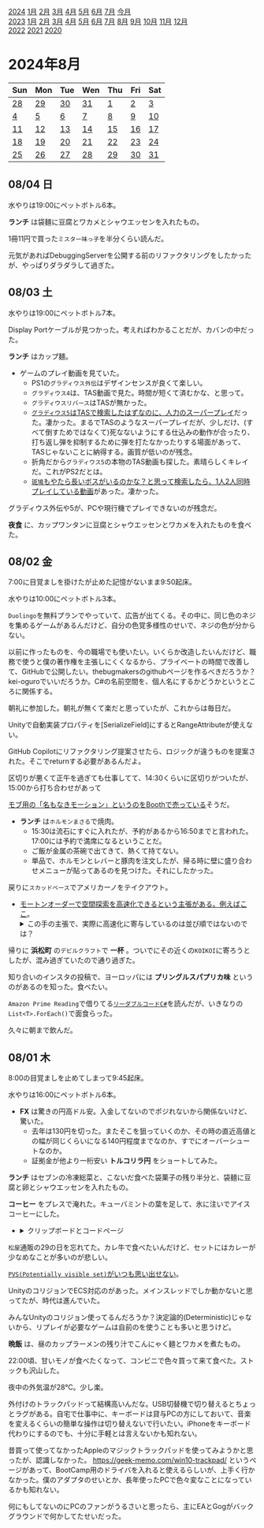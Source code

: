 [2024](README.md#2024) [1月](2024-01.md) [2月](2024-02.md) [3月](2024-03.md) [4月](2024-04.md) [5月](2024-05.md) [6月](2024-06.md) [7月](2024-07.md) [今月](2024-08.md)  
[2023](README.md#2023) [1月](2023-01.md) [2月](2023-02.md) [3月](2023-03.md) [4月](2023-04.md) [5月](2023-05.md) [6月](2023-06.md) [7月](2023-07.md) [8月](2023-08.md) [9月](2023-09.md) [10月](2023-10.md) [11月](2023-11.md) [12月](2023-12.md)  
[2022](README.md#2022) [2021](README.md#2021) [2020](README.md#2020)  

2024年8月
=========
|Sun|Mon|Tue|Wen|Thu|Fri|Sat|
|---|---|---|---|---|---|---|
|[28](2024-07.md#0728-日)|[29](2024-07.md#0729-月)|[30](2024-07.md#0730-火)|[31](2024-07.md#0731-水)|[1](#0801-木)|[2](#0802-金)|[3](#0803-土)|
|[4](#0804-日)|[5](#0805-月)|[6](#0806-火)|[7](#0807-水)|[8](#0808-木)|[9](#0809-金)|[10](#0810-土)|
|[11](#0811-日)|[12](#0812-月)|[13](#0813-火)|[14](#0814-水)|[15](#0815-木)|[16](#0816-金)|[17](#0817-土)|
|[18](#0818-日)|[19](#0819-月)|[20](#0820-火)|[21](#0821-水)|[22](#0822-木)|[23](#0823-金)|[24](#0824-土)|
|[25](#0825-日)|[26](#0826-月)|[27](#0827-火)|[28](#0828-水)|[29](#0829-木)|[30](#0830-金)|[31](#0831-土)|

08/04 日
--------

水やりは19:00にペットボトル6本。

__ランチ__ は袋麺に豆腐とワカメとシャウエッセンを入れたもの。

1冊11円で買った`ミスター味っ子`を半分くらい読んだ。

元気があればDebuggingServerを公開する前のリファクタリングをしたかったが、やっぱりダラダラして過ぎた。

08/03 土
--------

水やりは19:00にペットボトル7本。

Display Portケーブルが見つかった。考えればわかることだが、カバンの中だった。

__ランチ__ はカップ麺。

- ゲームのプレイ動画を見ていた。
  - PS1の`グラディウス外伝`はデザインセンスが良くて楽しい。
  - `グラディウス4`は、TAS動画で見た。時間が短くて済むかな、と思って。
  - `グラディウスリバース`はTASが無かった。
  - [`グラディウス5`はTASで検索したはずなのに、人力のスーパープレイ](https://www.youtube.com/watch?v=gSX5-j1xN_k&list=PLF9F41FE27FB1891E&pp=iAQB)だった。凄かった。まるでTASのようなスーパープレイだが、少しだけ、(すべて倒すためではなくて)死なないようにする仕込みの動作が合ったり、打ち返し弾を抑制するために弾を打たなかったりする場面があって、TASじゃないことに納得する。画質が低いのが残念。
  - 折角だから`グラディウス5`の本物のTAS動画も探した。素晴らしくキレイだ。これがPS2だとは。
  - [`斑鳩`もやたら長いボスがいるのかな？と思って検索したら、1人2人同時プレイしている動画](https://www.youtube.com/watch?v=Lo7pbKr3Q1E)があった。凄かった。

グラディウス外伝や5が、PCや現行機でプレイできないのが残念だ。

__夜食__ に、カップワンタンに豆腐とシャウエッセンとワカメを入れたものを食べた。

08/02 金
--------

7:00に目覚ましを掛けたが止めた記憶がないまま9:50起床。

水やりは10:00にペットボトル3本。

`Duolingo`を無料プランでやっていて、広告が出てくる。その中に、同じ色のネジを集めるゲームがあるんだけど、自分の色覚多様性のせいで、ネジの色が分からない。

以前に作ったものを、今の職場でも使いたい。いくらか改造したいんだけど、職務で使うと僕の著作権を主張しにくくなるから、プライベートの時間で改善して、GitHubで公開したい。thebugmakersのgithubページを作るべきだろうか？kei-oguroでいいだろうか。C#の名前空間を、個人名にするかどうかというところに関係する。

朝礼に参加した。朝礼が無くて楽だと思っていたが、これからは毎日だ。

Unityで自動実装プロパティを[SerializeField]にするとRangeAttributeが使えない。

GitHub Copilotにリファクタリング提案させたら、ロジックが違うものを提案された。そこでreturnする必要があるんだよ。

区切りが悪くて正午を過ぎても仕事してて、14:30くらいに区切りがついたが、15:00から打ち合わせがあって

[モブ用の「名もなきモーション」というのをBoothで売っている](https://zukun-lab.booth.pm/)そうだ。

- __ランチ__ は`ホルモンまさる`で焼肉。
  - 15:30は流石にすぐに入れたが、予約があるから16:50までと言われた。17:00には予約で満席になるということだ。
  - ご飯が金属の茶碗で出てきて、熱くて持てない。
  - 単品で、ホルモンとレバーと豚肉を注文したが、帰る時に壁に盛り合わせメニューが貼ってあるのを見つけた。それにしたかった。

戻りに`スカッドベース`でアメリカーノをテイクアウト。

- [モートンオーダーで空間探索を高速化できるという主張がある。例えばここ](http://marupeke296.com/COL_2D_No8_QuadTree.html)。<details><summary>この手の主張で、実際に高速化に寄与しているのは並び順ではないのでは？</summary>
  - これは単にグリッドで探索するというだけのこと。
  - ツリー構造よりも効率的だと言っているようだが、ツリー構造が適切なのは、オブジェクトが極端に偏在する場合だ。
  - とはいうものの、僕が以前に作ったBSP(Binary Separated Partition)は、リーフノードにしかオブジェクトが登録されていなかった。分割した2つの領域の両方にまたがるものについては、その非リーフノードに持たせた方が効率的だ。僕の以前の実装は、両方の子供に持たせていた。

帰りに __浜松町__ の`デビルクラフト`で __一杯__ 。ついでにその近くの`KOIKOI`に寄ろうとしたが、混み過ぎていたので通り過ぎた。

知り合いのインスタの投稿で、ヨーロッパには __プリングルスパプリカ味__ というのがあるのを知った。食べたい。

`Amazon Prime Reading`で借りてる[`リーダブルコードC#`](https://www.amazon.co.jp/gp/product/B0B35PG33Y/)を読んだが、いきなりの`List<T>.ForEach()`で面食らった。

久々に朝まで飲んだ。

08/01 木
--------

8:00の目覚ましを止めてしまって9:45起床。

水やりは16:00にペットボトル6本。

- __FX__ は驚きの円高ドル安。入金してないのでポジれないから関係ないけど、驚いた。
  - 去年は130円を切った。またそこを狙っていくのか、その時の直近高値との幅が同じくらいになる140円程度までなのか、すでにオーバーシュートなのか。
  - 証拠金が他より一桁安い __トルコリラ円__ をショートしてみた。

__ランチ__ はセブンの冷凍総菜と、こないだ食べた袋菓子の残り半分と、袋麺に豆腐と卵とシャウエッセンを入れたもの。

__コーヒー__ をプレスで淹れた。キューバミントの葉を足して、氷に注いでアイスコーヒーにした。

- <details><summary>クリップボードとコードページ</summary>
  
  - 良く使っている自作の toclip.exe は、2つの機能があって、1つは標準入力をクリップボードにコピーする。もう1つはコマンドラインの内容をクリップボードにコピーする。後者は別のコマンドに分離すべきだな。
  - ReadConsoleInput()ってWin32 APIがあり、W版があることを知って、上記のようなことを考えた。
    - クリップボードをペーストした時に`CF_TEXT`だと、vscodeがmbcsだと解釈する。日記の新しい月の.mdを作る時、pythonスクリプトでカレンダーを作成している。Windows用のpythonバイナリは、特に指定しなければ多分システムで設定されたコードページ、僕の場合はsjisを使う932で出力する。toclip.exeを使うとCF_TEXTでコピーされて、vscodeでペーストすると正しく扱われる。しかし、直接ファイルにリダイレクトするとsjisのファイルが出来てしまう。
      - pythonにユニコードを使わせるようにもできるんだけど、そうするとCF_TEXTのクリップボードをvscodeに貼り付けた時に文字化けしてしまう。
  - wingwのシェル、Git for Windowsが使うシェルであり、vscodeがそれを使うから僕も使うんだけど、それはwindowsのコードページを参照せず、常にutf-8のようだ。
  - toclip.exeが`CF_UNICODE`でコピーするようにしたいと思っていて、過去に手を付けたが完成させてない。無くても何とかなってるし。で、続きをやるなら、引数指定するパージョンはmakeclip.exeとでも言う名前にしようと思いました。
  </details>

`松屋`通販の29の日を忘れてた。カレ牛で食べたいんだけど、セットにはカレーが少なめなことが多いのが悲しい。

[`PVS(Potentially visible set)`がいつも思い出せない](2023-01.md#0124-i-cannot-remember-the-word-of-pvs)。

UnityのコリジョンでECS対応のがあった。メインスレッドでしか動かないと思ってたが、時代は進んでいた。

みんなUnityのコリジョン使ってるんだろうか？決定論的(Deterministic)じゃないから、リプレイが必要なゲームは自前のを使うことも多いと思うけど。

__晩飯__ は、昼のカップラーメンの残り汁でこんにゃく麺とワカメを煮たもの。

22:00頃、甘いモノが食べたくなって、コンビニで色々買って来て食べた。ストックも沢山した。

夜中の外気温が28°C。少し楽。

外付けのトラックパッドって結構高いんだな。USB切替機で切り替えるとちょっとラグがある。自宅で仕事中に、キーボードは貸与PCの方にしておいて、音楽を変えるくらいの簡単な操作は切り替えないで行いたい。iPhoneをキーボード代わりにするのでも、十分に手軽とは言えないかも知れない。

昔買って使ってなかったAppleのマジックトラックパッドを使ってみようかと思ったが、認識しなかった。 https://geek-memo.com/win10-trackpad/ というページがあって、BootCamp用のドライバを入れると使えるらしいが、上手く行かなかった。僕のアダプタのせいとか、長年使ったPCで色々変なことになっているかも知れない。

何にもしてないのにPCのファンがうるさいと思ったら、主にEAとGogがバックグラウンドで何かしてたせいだった。

<!-- cSpell:words KOIKOI Phind -->
